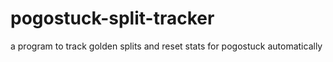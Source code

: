 # pogostuck-split-tracker
a program to track golden splits and reset stats for pogostuck automatically
